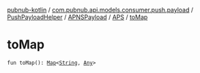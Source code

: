[pubnub-kotlin](../../../../index.md) / [com.pubnub.api.models.consumer.push.payload](../../../index.md) / [PushPayloadHelper](../../index.md) / [APNSPayload](../index.md) / [APS](index.md) / [toMap](./to-map.md)

# toMap

`fun toMap(): `[`Map`](https://kotlinlang.org/api/latest/jvm/stdlib/kotlin.collections/-map/index.html)`<`[`String`](https://kotlinlang.org/api/latest/jvm/stdlib/kotlin/-string/index.html)`, `[`Any`](https://kotlinlang.org/api/latest/jvm/stdlib/kotlin/-any/index.html)`>`